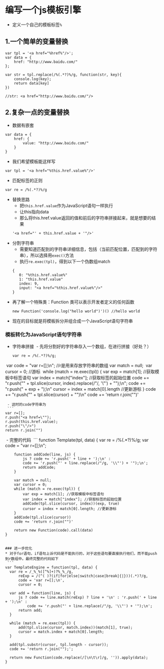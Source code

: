 # 编写一个js模板引擎
* 定义一个自己的模板标签`%`

## 1.一个简单的变量替换
```
var tpl = '<a href="%href%"/>';
var data = {
    href: "http://www.baidu.com/"
};

var str = tpl.replace(/%(.*?)%/g, function(str, key){
    console.log(key);
    return data[key]
})

//str: <a href="http://www.baidu.com/"/>

```

## 2.复杂一点的变量替换
* 数据有嵌套
```
var data = {
    href: {
        value: "http://www.baidu.com/"
    }
}
```
* 我们希望模板能这样写
```
var tpl = '<a href="%this.href.value%"/>'
```
* 匹配标签的正则
```
var re = /%(.*?)%/g
```
* 替换思路
  - 把`this.href.value`作为JavaScript语句一样执行
  - 让this指向data
  - 那么将this.href.value返回的值和前后的字符串拼接起来，就是想要的结果
  ```
  '<a href="' + this.href.value + '"/>'
  ```
* 分割字符串
  - 需要知道匹配到的字符串详细信息，包括（当前匹配位置，匹配到的字符串），所以选择用`exec()`方法
  - 执行`re.exec(tpl)`，得到以下一个伪数组match
  ```
  {
     0: "%this.href.value%"
     1: "this.href.value"
     index: 9,
     input: "<a href="%this.href.value%"/>"
  }
  ```
* 再了解一个特殊类：Function 类可以表示开发者定义的任何函数
  ```
  new Function('console.log("hello world")')() //hello world
  ```
* 现在的目标就是将模板拆分并组合成一个JavaScript语句字符串
### 模板转化为JavaScript语句字符串
* 字符串拼接
  - 先将分割好的字符串存入一个数组，在进行拼接（好处？）
  ```
  var re = /%(.*?)%/g;
  var code = "var r=[];\n"; //r是用来存放字符串的数组
  var match = null;
  var cursor = 0;  //游标
  while (match = re.exec(tpl)) {
    var exp = match[1]; //获取模板中标签语句
    var index = match["index"]; //获取标签的起始位置
    code += "r.push(\"" + tpl.slice(cursor, index).replace(/"/, '\\"') + "\");\n";
    code += "r.push(" + exp + ");\n"
    cursor = index + match[0].length //更新游标
  }
  code += "r.push(\"" + tpl.slice(cursor) + "\")\n"
  code += 'return r.join("")'
  ```
  - 这时的code字符串为
  ```
  var r=[];
  r.push("<a href=\"");
  r.push(this.href.value);
  r.push("\"/>")
  return r.join("")
  ```
  - 完整的代码
  ```
  function Template(tpl, data) {
        var re = /%(.*?)%/g;
        var code = "var r=[];\n";

        function addCode(line, js) {
            js ? code += 'r.push(' + line + ');\n' :
            code += 'r.push("' + line.replace(/"/g, '\\"') + '");\n';
            return addCode;
        }

        var match = null;
        var cursor = 0;
        while (match = re.exec(tpl)) {
            var exp = match[1]; //获取模板中标签语句
            var index = match["index"]; //获取标签的起始位置
            addCode(tpl.slice(cursor, index))(exp, true)
            cursor = index + match[0].length; //更新游标
        }
        addCode(tpl.slice(cursor))
        code += 'return r.join("")'

        return new Function(code).call(data)
    }
  ```
 
 ### 进一步优化
 * 对于for语句，if语句上诉代码是不能执行的，对于这些语句要直接执行他们，而不能push到r数组中。最终完整的代码如下
  ```
  var TemplateEngine = function(tpl, data) {
    var re = /_%_%([^%]+)?%_%_/g,
        reExp = /(^( )?(if|for|else|switch|case|break|{|}))(.*)?/g,
        code = 'var r=[];\n',
        cursor = 0;

    var add = function(line, js) {
        js ? code += line.match(reExp) ? line + '\n' : 'r.push(' + line + ');\n' :
            code += 'r.push("' + line.replace(/"/g, '\\"') + '");\n';
        return add;
    }

    while (match = re.exec(tpl)) {
        add(tpl.slice(cursor, match.index))(match[1], true);
        cursor = match.index + match[0].length;
    }

    add(tpl.substr(cursor, tpl.length - cursor));
    code += 'return r.join("");';

    return new Function(code.replace(/[\n\t\r]/g, '')).apply(data);
}
  ```
